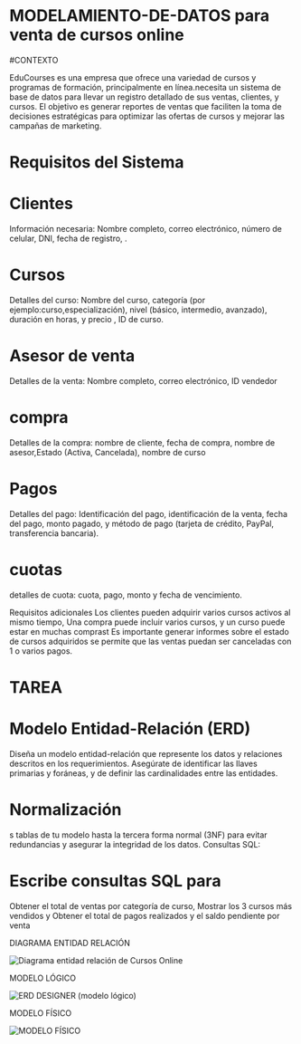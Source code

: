 # MODELAMIENTO-DE-DATOS para venta de cursos online
#CONTEXTO

EduCourses es una empresa que ofrece una variedad de cursos y programas de formación, principalmente en línea.necesita un sistema de base de datos para llevar un registro detallado de sus ventas, clientes, y cursos. El objetivo es generar reportes de ventas que faciliten la toma de decisiones estratégicas para optimizar las ofertas de cursos y mejorar las campañas de marketing. 
# Requisitos del Sistema
# Clientes
Información necesaria: Nombre completo, correo electrónico, número de celular, DNI, fecha de registro, .
# Cursos
Detalles del curso: Nombre del curso, categoría (por ejemplo:curso,especialización), nivel (básico, intermedio, avanzado), duración en horas, y precio , ID de curso.
# Asesor de venta 
 Detalles de la venta: Nombre completo, correo electrónico, ID vendedor
 # compra
 Detalles de la compra:  nombre de cliente, fecha de compra, nombre de asesor,Estado (Activa, Cancelada), nombre de curso
# Pagos
Detalles del pago: Identificación del pago, identificación de la venta, fecha del pago, monto pagado, y método de pago (tarjeta de crédito, PayPal, transferencia bancaria).
# cuotas
detalles de cuota: cuota, pago, monto y fecha de vencimiento.

Requisitos adicionales
Los clientes pueden adquirir varios cursos  activos al mismo tiempo, Una compra puede incluir varios cursos, y un curso puede estar en muchas comprast Es importante generar informes sobre el estado de cursos adquiridos se permite que las ventas puedan ser canceladas con 1 o varios pagos.

# TAREA
# Modelo Entidad-Relación (ERD)
Diseña un modelo entidad-relación que represente los datos y relaciones descritos en los requerimientos. Asegúrate de identificar las llaves primarias y foráneas, y de definir las cardinalidades entre las entidades.

# Normalización
s tablas de tu modelo hasta la tercera forma normal (3NF) para evitar redundancias y asegurar la integridad de los datos. Consultas SQL:

# Escribe consultas SQL para
Obtener el total de ventas por categoría de curso,
Mostrar los 3 cursos más vendidos y
Obtener el total de pagos realizados y el saldo pendiente por venta

DIAGRAMA ENTIDAD RELACIÓN


![Diagrama entidad relación de  Cursos Online ](https://github.com/user-attachments/assets/1e27af27-bdf3-4885-898c-ee9517ca4a78)

MODELO LÓGICO

![ERD DESIGNER (modelo lógico)](https://github.com/user-attachments/assets/815b674d-396a-49a7-9dd3-34a88a5fa438)

MODELO FÍSICO

![MODELO FÍSICO](https://github.com/user-attachments/assets/59df27e6-f77a-4c3d-b6d5-92dd4446c10d)


